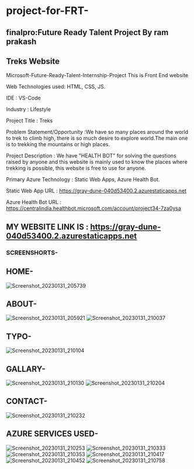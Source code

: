 # project-for-FRT-
## finalpro:Future Ready Talent Project By ram prakash
##   Treks Website

Microsoft-Future-Ready-Talent-Internship-Project This is Front End website

Web Technologies used: HTML, CSS, JS.

IDE           : VS-Code

Industry      : Lifestyle

Project Title : Treks

Problem Statement/Opportunity :We have so many places around the world to trek to climb high, there is so much desire to explore world.The main one is to trekking the mountains or high places.

Project Description  :  We have "HEALTH BOT" for solving the questions raised by anyone and this website is mainly used to know the places where trekking is possible, this website is free to use for anyone.


Primary Azure Technology      :  Static Web Apps, Azure Health Bot.

Static Web App URL : https://gray-dune-040d53400.2.azurestaticapps.net

Azure Health Bot URL : https://centralindia.healthbot.microsoft.com/account/project34-7za0ysa

## MY WEBSITE LINK IS : https://gray-dune-040d53400.2.azurestaticapps.net
### SCREENSHORTS-
## HOME-
![Screenshot_20230131_205739](https://user-images.githubusercontent.com/118154515/215805982-af39b719-c72f-45e0-837b-11a5f62b2053.png)


## ABOUT-
![Screenshot_20230131_205921](https://user-images.githubusercontent.com/118154515/215806032-6f0ac1c5-12c8-4d5d-9972-37ff661d74b5.png)
![Screenshot_20230131_210037](https://user-images.githubusercontent.com/118154515/215806114-a710f7df-298f-41a2-bad7-7f4e2b71e6df.png)


## TYPO-
![Screenshot_20230131_210104](https://user-images.githubusercontent.com/118154515/215806158-fe2e800d-3bc0-4fd2-9b2c-0286584bdaa5.png)


## GALLARY-
![Screenshot_20230131_210130](https://user-images.githubusercontent.com/118154515/215806197-6ab8902b-4d50-4694-8cf5-d8e6d4778b65.png)
![Screenshot_20230131_210204](https://user-images.githubusercontent.com/118154515/215806222-b0b28228-30da-4b84-b3a4-5fdfa951b4cb.png)


## CONTACT-
![Screenshot_20230131_210232](https://user-images.githubusercontent.com/118154515/215806261-ab14db1c-caf0-4cdb-812c-d1a502df585f.png)


## AZURE SERVICES USED-
![Screenshot_20230131_210253](https://user-images.githubusercontent.com/118154515/215806314-9822f1df-2d3a-4d9a-a831-e02ffa4e6b1c.png)
![Screenshot_20230131_210333](https://user-images.githubusercontent.com/118154515/215806349-e7186cba-cde4-493c-9e9c-a52e4f02fba8.png)
![Screenshot_20230131_210353](https://user-images.githubusercontent.com/118154515/215806382-04a9b9a2-5db1-4d1c-8581-ca1526eec234.png)
![Screenshot_20230131_210417](https://user-images.githubusercontent.com/118154515/215806443-1e3ef19a-af6d-40f4-9fc4-044c4c0c0caa.png)
![Screenshot_20230131_210452](https://user-images.githubusercontent.com/118154515/215806440-8f8dfdfe-b9a6-4d0a-a9db-5b03c3f40d20.png)
![Screenshot_20230131_210758](https://user-images.githubusercontent.com/118154515/215806467-43e30074-5766-45b1-ae8b-c90c4ccfb049.png)

